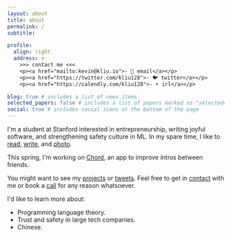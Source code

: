 ```yaml
---
layout: about
title: about
permalink: /
subtitle:

profile:
  align: right
  address: >
    >>> contact me <<<
    <p><a href="mailto:kevin@kliu.io">- 📧 email</a></p>
    <p><a href="https://twitter.com/kliu128">- 🐦 twitter</a></p>
    <p><a href="https://calendly.com/kliu128">- ☀️ irl</a></p>

blog: true # includes a list of news items
selected_papers: false # includes a list of papers marked as "selected={true}"
social: true # includes social icons at the bottom of the page
---
```


I'm a student at Stanford interested in entrepreneurship, writing joyful
software, and strengthening safety culture in ML. In my spare
time, I like to [read](/reads), [write](/blog/), and [photo](https://www.icloud.com/sharedalbum/#B0iJtdOXmkYghC).

This spring, I'm working on [Chord](https://chordapp.io), an app to improve
intros between friends.

You might want to see my [projects](https://github.com/kliu128) or
[tweets](https://twitter.com/kliu128). Feel free to get in
[contact](mailto:kevin@kliu.io) with me or book a
[call](https://calendly.com/kliu128) for any reason whatsoever.

I'd like to learn more about:

- Programming language theory.
- Trust and safety in large tech companies.
- Chinese.
